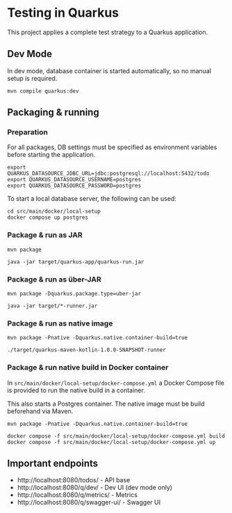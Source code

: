 # Testing in Quarkus

This project applies a complete test strategy to a Quarkus application.

## Dev Mode

In dev mode, database container is started automatically, so no manual setup is required.

```shell script
mvn compile quarkus:dev
```

## Packaging & running

### Preparation

For all packages, DB settings must be specified as environment variables before starting the application.

```shell script
export QUARKUS_DATASOURCE_JDBC_URL=jdbc:postgresql://localhost:5432/todo
export QUARKUS_DATASOURCE_USERNAME=postgres
export QUARKUS_DATASOURCE_PASSWORD=postgres
```

To start a local database server, the following can be used:

```shell script
cd src/main/docker/local-setup
docker compose up postgres
```

### Package & run as JAR

```shell script
mvn package

java -jar target/quarkus-app/quarkus-run.jar
```

### Package & run as über-JAR

```shell script
mvn package -Dquarkus.package.type=uber-jar

java -jar target/*-runner.jar
```

### Package & run as native image

```shell script
mvn package -Pnative -Dquarkus.native.container-build=true

./target/quarkus-maven-kotlin-1.0.0-SNAPSHOT-runner 
```

### Package & run native build in Docker container

In `src/main/docker/local-setup/docker-compose.yml` a Docker Compose file is provided to run the native build in a
container.

This also starts a Postgres container. The native image must be build beforehand via Maven.

```shell script
mvn package -Pnative -Dquarkus.native.container-build=true

docker compose -f src/main/docker/local-setup/docker-compose.yml build
docker compose -f src/main/docker/local-setup/docker-compose.yml up
``` 

## Important endpoints

* http://localhost:8080/todos/ - API base
* http://localhost:8080/q/dev/ - Dev UI (dev mode only)
* http://localhost:8080/q/metrics/ - Metrics
* http://localhost:8080/q/swagger-ui/ - Swagger UI
